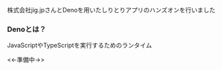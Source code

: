 株式会社jig.jpさんとDenoを用いたしりとりアプリのハンズオンを行いました

### Denoとは？
JavaScriptやTypeScriptを実行するためのランタイム

<<-準備中->>
